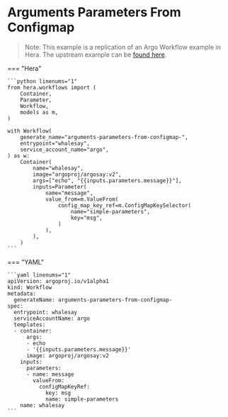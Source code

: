 # Arguments Parameters From Configmap

> Note: This example is a replication of an Argo Workflow example in Hera. The upstream example can be [found here](https://github.com/argoproj/argo-workflows/blob/master/examples/arguments-parameters-from-configmap.yaml).




=== "Hera"

    ```python linenums="1"
    from hera.workflows import (
        Container,
        Parameter,
        Workflow,
        models as m,
    )

    with Workflow(
        generate_name="arguments-parameters-from-configmap-",
        entrypoint="whalesay",
        service_account_name="argo",
    ) as w:
        Container(
            name="whalesay",
            image="argoproj/argosay:v2",
            args=["echo", "{{inputs.parameters.message}}"],
            inputs=Parameter(
                name="message",
                value_from=m.ValueFrom(
                    config_map_key_ref=m.ConfigMapKeySelector(
                        name="simple-parameters",
                        key="msg",
                    )
                ),
            ),
        )
    ```

=== "YAML"

    ```yaml linenums="1"
    apiVersion: argoproj.io/v1alpha1
    kind: Workflow
    metadata:
      generateName: arguments-parameters-from-configmap-
    spec:
      entrypoint: whalesay
      serviceAccountName: argo
      templates:
      - container:
          args:
          - echo
          - '{{inputs.parameters.message}}'
          image: argoproj/argosay:v2
        inputs:
          parameters:
          - name: message
            valueFrom:
              configMapKeyRef:
                key: msg
                name: simple-parameters
        name: whalesay
    ```

